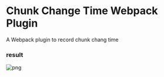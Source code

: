 # Chunk Change Time Webpack Plugin

A Webpack plugin to record chunk chang time

### result

![png](./img.png)